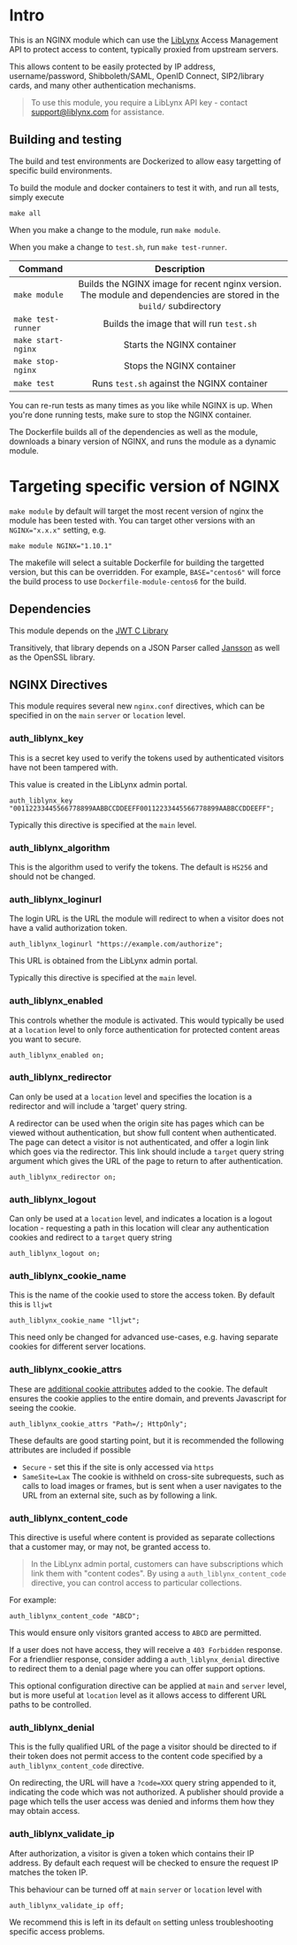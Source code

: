 # Intro
This is an NGINX module which can use the [LibLynx](http://www.liblynx.com) Access Management API to protect access to content, typically proxied from upstream servers.

This allows content to be easily protected by IP address, username/password, Shibboleth/SAML,
OpenID Connect, SIP2/library cards, and many other authentication mechanisms.

> To use this module, you require a LibLynx API key - contact [support@liblynx.com](mailto:support@liblynx.com) for assistance.

## Building and testing

The build and test environments are Dockerized to allow easy targetting of
specific build environments.

To build the module and docker containers to test it with, and run all tests,
simply execute
```
make all
```

When you make a change to the module, run `make module`.

When you make a change to `test.sh`, run `make test-runner`.

| Command                    | Description                                 |
| -------------------------- |:-------------------------------------------:|
| `make module`              | Builds the NGINX image for recent nginx version. The module and dependencies are stored in the `build/` subdirectory |
| `make test-runner`         | Builds the image that will run `test.sh`    |
| `make start-nginx`         | Starts the NGINX container                  |
| `make stop-nginx`          | Stops the NGINX container                   |
| `make test`                | Runs `test.sh` against the NGINX container  |

You can re-run tests as many times as you like while NGINX is up.
When you're done running tests, make sure to stop the NGINX container.

The Dockerfile builds all of the dependencies as well as the module,
downloads a binary version of NGINX, and runs the module as a dynamic module.

# Targeting specific version of NGINX

`make module` by default will target the most recent version of nginx the module
has been tested with. You can target other versions with an `NGINX="x.x.x"` setting, e.g.

```
make module NGINX="1.10.1"
```

The makefile will select a suitable Dockerfile for building the targetted
version, but this can be overridden. For example, `BASE="centos6"` will force
the build process to use `Dockerfile-module-centos6` for the build.


## Dependencies
This module depends on the [JWT C Library](https://github.com/benmcollins/libjwt)

Transitively, that library depends on a JSON Parser called
[Jansson](https://github.com/akheron/jansson) as well as the OpenSSL library.

## NGINX Directives
This module requires several new `nginx.conf` directives,
which can be specified in on the `main` `server` or `location` level.

### auth_liblynx_key

This is a secret key used to verify the tokens used by authenticated visitors have not been tampered with.

This value is created in the LibLynx admin portal.

```
auth_liblynx_key "00112233445566778899AABBCCDDEEFF00112233445566778899AABBCCDDEEFF";
```

Typically this directive is specified at the `main` level.

### auth_liblynx_algorithm

This is the algorithm used to verify the tokens. The default is `HS256` and should not be changed.

### auth_liblynx_loginurl

The login URL is the URL the module will redirect to when a
visitor does not have a valid authorization token.

```
auth_liblynx_loginurl "https://example.com/authorize";

```

This URL is obtained from the LibLynx admin portal.

Typically this directive is specified at the `main` level.

### auth_liblynx_enabled

This controls whether the module is activated. This would typically be used at a `location` level to only force
authentication for protected content areas you want to secure.

```
auth_liblynx_enabled on;
```

### auth_liblynx_redirector

Can only be used at a `location` level and specifies the location is a redirector and will include a 'target' query string.

A redirector can be used when the origin site has pages which can be viewed without authentication, but
show full content when authenticated. The page can detect a visitor is not authenticated, and offer a login link
which goes via the redirector. This link should include a `target` query string argument which gives the URL of the
page to return to after authentication.

```
auth_liblynx_redirector on;
```

### auth_liblynx_logout

Can only be used at a `location` level, and indicates a location is a logout location - requesting a path in this location will clear any authentication cookies and redirect to a `target` query string

```
auth_liblynx_logout on;
```


### auth_liblynx_cookie_name

This is the name of the cookie used to store the access token. By default this is `lljwt`

```
auth_liblynx_cookie_name "lljwt";
```

This need only be changed for advanced use-cases, e.g. having separate cookies for different
server locations.

### auth_liblynx_cookie_attrs

These are [additional cookie attributes](https://developer.mozilla.org/en-US/docs/Web/HTTP/Headers/Set-Cookie) added to the cookie. The default ensures the cookie
applies to the entire domain, and prevents Javascript for seeing the cookie.

```
auth_liblynx_cookie_attrs "Path=/; HttpOnly";
```
These defaults are good starting point, but it is recommended the following attributes are
included if possible

* `Secure` - set this if the site is only accessed via `https`
* `SameSite=Lax` The cookie is withheld on cross-site subrequests, such as calls to load images or frames, but is sent when a user navigates to the URL from an external site, such as by following a link.


### auth_liblynx_content_code

This directive is useful where content is provided as
separate collections that a customer may, or may not, be
granted access to.

>In the LibLynx admin portal, customers can have
subscriptions which link them with "content codes". By
using a `auth_liblynx_content_code` directive, you
can control access to particular collections.

For example:
```
auth_liblynx_content_code "ABCD";
```
This would ensure only visitors granted access to `ABCD` are permitted.

If a user does not have access, they will receive a `403 Forbidden` response. For a friendlier response, consider adding a `auth_liblynx_denial` directive to redirect them to a denial page where you can offer support options.

This optional configuration directive can be applied at `main` and `server` level, but is more useful at `location`
level as it allows access to different URL paths to be
controlled.

### auth_liblynx_denial

This is the fully qualified URL of the page a visitor
should be directed to if their token does not permit access to the content code specified by a `auth_liblynx_content_code` directive.

On redirecting, the URL will have a `?code=XXX` query string appended to it, indicating the code which was not authorized. A publisher should provide a page which tells the user access was denied and informs them how they may obtain access.




### auth_liblynx_validate_ip

After authorization, a visitor is given a token which contains their IP address. By default each request will be checked to ensure the request IP matches the token IP.

This behaviour can be turned off at `main` `server` or `location` level with
```
auth_liblynx_validate_ip off;
```

We recommend this is left in its default `on` setting unless troubleshooting specific access problems.
